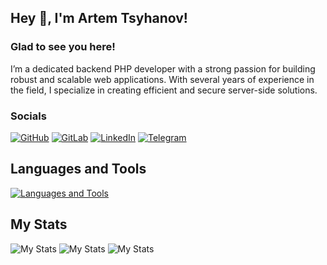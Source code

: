 <!--
**geckoboom/geckoboom** is a ✨ _special_ ✨ repository because its `README.md` (this file) appears on your GitHub profile.

Here are some ideas to get you started:

- 🔭 I’m currently working on ...
- 🌱 I’m currently learning ...
- 👯 I’m looking to collaborate on ...
- 🤔 I’m looking for help with ...
- 💬 Ask me about ...
- 📫 How to reach me: ...
- 😄 Pronouns: ...
- ⚡ Fun fact: ...
-->

## Hey 👋, I'm Artem Tsyhanov!

### Glad to see you here!
I’m a dedicated backend PHP developer with a strong passion for building robust and scalable web applications. With several years of experience in the field, I specialize in creating efficient and secure server-side solutions.

### Socials
[![GitHub](https://img.shields.io/badge/github-%2324292e.svg?&style=for-the-badge&logo=github&logoColor=white)](https://github.com/geckoboom)
[![GitLab](https://img.shields.io/badge/gitlab-330F63.svg?&style=for-the-badge&logo=gitlab&logoColor=white)](https://gitlab.com/geckoboom)
[![LinkedIn](https://img.shields.io/badge/linkedin-%231E77B5.svg?&style=for-the-badge&logo=linkedin&logoColor=white)](https://linkedin.com/in/artem-tsyhanov-41217a12a)
[![Telegram](https://img.shields.io/badge/Telegram-2CA5E0?style=for-the-badge&logo=telegram&logoColor=white)](https://t.me/AllaKaplia)

## Languages and Tools

[![Languages and Tools](https://skillicons.dev/icons?i=php,mysql,mongodb,elasticsearch,bash,bitbucket,git,gitlab,github,docker,laravel,symfony,rabbitmq,nginx,postgres,postman,vue&perline=6)](https://skillicons.dev)


## My Stats

![My Stats](https://github-readme-stats.vercel.app/api?username=geckoboom&theme=radical&show_icons=true&hide_border=true&count_private=true)
![My Stats](https://github-readme-stats.vercel.app/api/top-langs/?username=geckoboom&theme=radical&show_icons=true&hide_border=true&layout=compact)
![My Stats](https://github-readme-streak-stats.herokuapp.com/?user=geckoboom&theme=radical&hide_border=true&&card_width=770)
